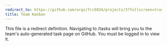 ```yaml
---
redirect_to: https://github.com/orgs/frc5024/projects/3?fullscreen=true
title: Team Kanban
---
```


This file is a redirect definition. Navigating to /tasks will bring you to the team's auto-generated task page on GitHub. You must be logged in to view it.